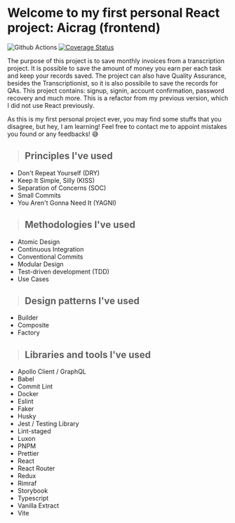 # Welcome to my first personal React project: Aicrag (frontend)

![Github Actions](https://github.com/christian-gama/aicrag-v2-frontend/actions/workflows/main.yml/badge.svg) [![Coverage Status](https://coveralls.io/repos/github/christian-gama/aicrag-v2-frontend/badge.svg?branch=main)](https://coveralls.io/github/christian-gama/aicrag-v2-frontend?branch=main)

The purpose of this project is to save monthly invoices from a transcription project. It is possible to save the amount of money you earn per each task and keep your records saved. The project can also have Quality Assurance, besides the Transcriptionist, so it is also possibile to save the records for QAs.
This project contains: signup, signin, account confirmation, password recovery and much more. This is a refactor from my previous version, which I did not use React previously.

As this is my first personal project ever, you may find some stuffs that you disagree, but hey, I am learning! Feel free to contact me to appoint mistakes you found or any feedbacks! 😅

> ## Principles I've used

- Don't Repeat Yourself (DRY)
- Keep It Simple, Silly (KISS)
- Separation of Concerns (SOC)
- Small Commits
- You Aren't Gonna Need It (YAGNI)

> ## Methodologies I've used

- Atomic Design
- Continuous Integration
- Conventional Commits
- Modular Design
- Test-driven development (TDD)
- Use Cases

> ## Design patterns I've used

- Builder
- Composite
- Factory

> ## Libraries and tools I've used

- Apollo Client / GraphQL
- Babel
- Commit Lint
- Docker
- Eslint
- Faker
- Husky
- Jest / Testing Library
- Lint-staged
- Luxon
- PNPM
- Prettier
- React
- React Router
- Redux
- Rimraf
- Storybook
- Typescript
- Vanilla Extract
- Vite
